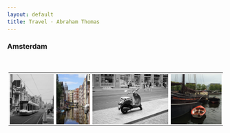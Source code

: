 ```yaml
---
layout: default
title: Travel · Abraham Thomas
---
```


<head>
<style>
table {
  border-collapse: collapse;
}
table, th, td {
  padding: 3px;
  line-height: 0;
}
</style>
</head>

<body>


<h3>Amsterdam</h3>
<br/>  



<table>
  <tr>
    <td> <img src="/assets/smol/Tram_.jpg" width="140px"> </td>
    <td> <img src="/assets/smol/Canal_.jpg" width="108px"> </td>
    <td> 
      <a href="/travel/scooter"> 
        <img src="/assets/smol/Scooter_.jpg" width="243px"> 
      </a> 
    </td>
    <td> <img src="/assets/smol/Boats_.jpg" width="162px"> </td>
  </tr>
</table>

<br/>
<br/>


</body>
